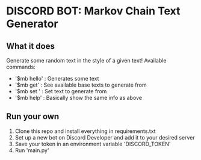 # DISCORD BOT: Markov Chain Text Generator
## What it does
Generate some random text in the style of a given text!
Available commands:
* '$mb hello' : Generates some text
* '$mb get' : See available base texts to generate from
* '$mb set <filename>' : Set text to generate from
* '$mb help' : Basically show the same info as above
## Run your own
1. Clone this repo and install everything in requirements.txt
2. Set up a new bot on Discord Developer and add it to your desired server
3. Save your token in an environment variable 'DISCORD_TOKEN'
4. Run 'main.py'
